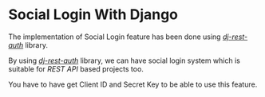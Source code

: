 # Social Login With Django

The implementation of Social Login feature has been done using [*dj-rest-auth*](https://dj-rest-auth.readthedocs.io/) library.

By using [*dj-rest-auth*](https://dj-rest-auth.readthedocs.io/) library, we can have social login system which is suitable for *REST API* based projects too.

You have to have get Client ID and Secret Key to be able to use this feature.
